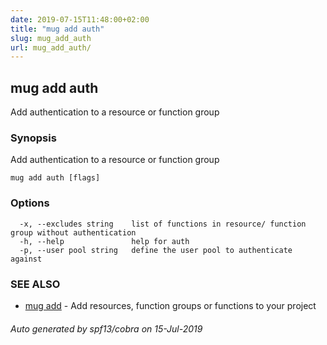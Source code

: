 ```yaml
---
date: 2019-07-15T11:48:00+02:00
title: "mug add auth"
slug: mug_add_auth
url: mug_add_auth/
---
```

## mug add auth

Add authentication to a resource or function group

### Synopsis

Add authentication to a resource or function group

```
mug add auth [flags]
```

### Options

```
  -x, --excludes string    list of functions in resource/ function group without authentication
  -h, --help               help for auth
  -p, --user pool string   define the user pool to authenticate against
```

### SEE ALSO

* [mug add](mug_add/)	 - Add resources, function groups or functions to your project

###### Auto generated by spf13/cobra on 15-Jul-2019
